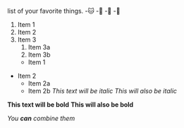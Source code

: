list of your favorite things.
-🐱
-🐶
-👶
-🍔
1. Item 1
2. Item 2
3. Item 3
   1. Item 3a
   2. Item 3b
   * Item 1
* Item 2
  * Item 2a
  * Item 2b
*This text will be italic*
_This will also be italic_

**This text will be bold**
__This will also be bold__

_You **can** combine them_
